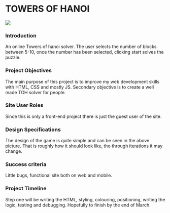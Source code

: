 # TOWERS OF HANOI #

![](https://i.imgur.com/ZsRXJ4U.png)

### Introduction ###
An online Towers of hanoi solver. The user selects the number of blocks between 5-10, once the number has been selected, clicking start solves the puzzle.

### Project Objectives ###
The main purpose of this project is to improve my web development skills with HTML, CSS and mostly JS. Secondary objective is to create a well made TOH solver for people.

### Site User Roles ###
Since this is only a front-end project there is just the guest user of the site.

### Design Specifications ###
The design of the game is quite simple and can be seen in the above picture. That is roughly how it should look like, tho through iterations it may change. 

### Success criteria ###
Little bugs, functional site both on web and mobile.

### Project Timeline ###
Step one will be writing the HTML, styling, colouring, positioning, writing the logic, testing and debugging. Hopefully to finish by the end of March.